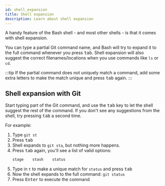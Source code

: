 ```yaml
---
id: shell_expansion
title: Shell expansion
description: Learn about shell expansion
---
```


A handy feature of the Bash shell - and most other shells - is that it comes with shell expansion.

You can type a partial Git command name, and Bash will try to expand it to the full command whenever you press <kbd>tab</kbd>.
Shell expansion will also suggest the correct filenames/locations when you use commands like `ls` or `cd`.

:::tip
If the partial command does not uniquely match a command, add some extra letters to make the match unique and press <kbd>tab</kbd> again.
:::

## Shell expansion with Git

Start typing part of the Git command, and use the <kbd>tab</kbd> key to let the shell suggest the rest of the command.
If you don't see any suggestions from the shell, try pressing <kbd>tab</kbd> a second time.

For example:

1. Type `git st`
1. Press <kbd>tab</kbd>
1. Shell expands to `git sta`, but nothing more happens.
1. Press <kbd>tab</kbd> again, you'll see a list of valid options:
   ```bash
   stage    stash    status
   ```
1. Type in `t` to make a unique match for `status` and press <kbd>tab</kbd>
1. Now the shell expands to the full command: `git status`
1. Press <kbd>Enter</kbd> to execute the command
